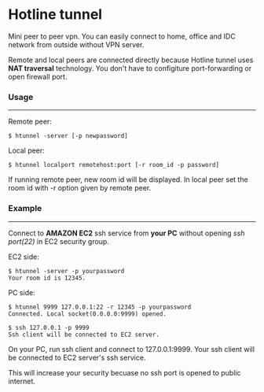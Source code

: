 Hotline tunnel
==============

Mini peer to peer vpn. You can easily connect to home, office and IDC network
from outside without VPN server.

Remote and local peers are connected directly because Hotline tunnel uses
**NAT traversal** technology.
You don't have to configiture port-forwarding or open firewall port.


### Usage ###
--------------

Remote peer:
```
$ htunnel -server [-p newpassword]
```

Local peer:
```
$ htunnel localport remotehost:port [-r room_id -p password]
```

If running remote peer, new room id will be displayed. In local peer set
the room id with -r option given by remote peer.



### Example ###
---------------

Connect to **AMAZON EC2** ssh service from **your PC** without opening
*ssh port(22)* in EC2 security group.

EC2 side:
```
$ htunnel -server -p yourpassword
Your room id is 12345.
```

PC side:
```
$ htunnel 9999 127.0.0.1:22 -r 12345 -p yourpassword
Connected. Local socket(0.0.0.0:9999) opened.

$ ssh 127.0.0.1 -p 9999
Ssh client will be connected to EC2 server.
```

On your PC, run ssh client and connect to 127.0.0.1:9999.
Your ssh client will be connected to EC2 server's ssh service.

This will increase your security becuase no ssh port is opened to
public internet.
